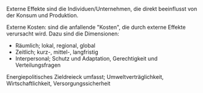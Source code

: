 Externe Effekte sind die Individuen/Unternehmen, die direkt beeinflusst von der Konsum und Produktion.

Externe Kosten: sind die anfallende "Kosten", die durch externe Effekte verursacht wird. Dazu sind die Dimensionen:
- Räumlich; lokal, regional, global
- Zeitlich; kurz-, mittel-, langfristig
- Interpersonal; Schutz und Adaptation, Gerechtigkeit und Verteilungsfragen

Energiepolitisches Zieldreieck
umfasst; Umweltverträglichkeit, Wirtschaftlichkeit, Versorgungssicherheit